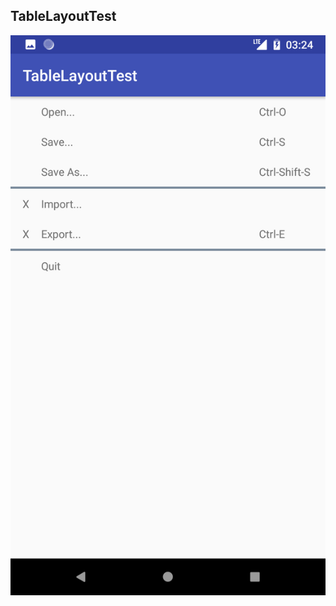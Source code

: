 ﻿## TableLayoutTest  
![Table](https://raw.githubusercontent.com/rushhito/photos/master/TableLayout.png)
